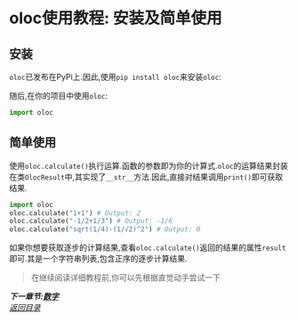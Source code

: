 # oloc使用教程: 安装及简单使用  

## 安装  

`oloc`已发布在PyPi上.因此,使用`pip install oloc`来安装`oloc`:  

随后,在你的项目中使用`oloc`:  
```python
import oloc
```

## 简单使用  

使用`oloc.calculate()`执行运算.函数的参数即为你的计算式.`oloc`的运算结果封装在类`OlocResult`中,其实现了`__str__`方法.因此,直接对结果调用`print()`即可获取结果.  

```python
import oloc
oloc.calculate("1+1") # Output: 2
oloc.calculate("-1/2+1/3") # Output: -1/6
oloc.calculate("sqrt(1/4)-(1/√2)^2") # Output: 0
```

如果你想要获取逐步的计算结果,查看`oloc.calculate()`返回的结果的属性`result`即可.其是一个字符串列表,包含正序的逐步计算结果.  

> 在继续阅读详细教程前,你可以先根据直觉动手尝试一下  

***下一章节:[数字](数字.md)***  
*[返回目录](使用教程目录.md)*  
